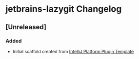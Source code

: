 <!-- Keep a Changelog guide -> https://keepachangelog.com -->

# jetbrains-lazygit Changelog

## [Unreleased]
### Added
- Initial scaffold created from [IntelliJ Platform Plugin Template](https://github.com/JetBrains/intellij-platform-plugin-template)
